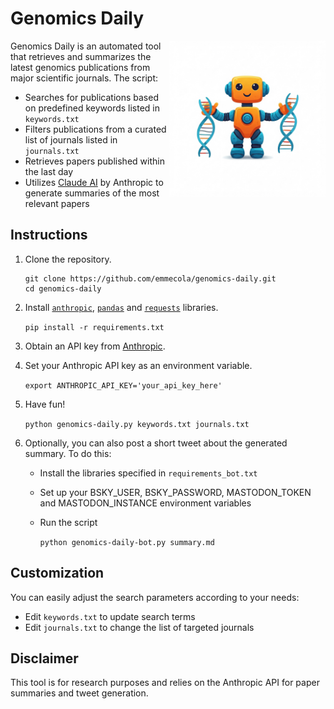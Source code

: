 # Genomics Daily

<img src="genomics-daily.jpeg" alt="Genomics Daily logo generated by Google Gemini" width="250" align="right">

Genomics Daily is an automated tool that retrieves and summarizes the latest genomics publications from major scientific journals. The script:
- Searches for publications based on predefined keywords listed in `keywords.txt`
- Filters publications from a curated list of journals listed in `journals.txt`
- Retrieves papers published within the last day
- Utilizes [Claude AI](https://claude.ai) by Anthropic to generate summaries of the most relevant papers

## Instructions

1. Clone the repository.

    ```
    git clone https://github.com/emmecola/genomics-daily.git
    cd genomics-daily
    ```
2. Install [`anthropic`](https://pypi.org/project/anthropic/), [`pandas`](https://pypi.org/project/pandas/) and [`requests`](https://pypi.org/project/requests/) libraries.

    ```pip install -r requirements.txt```

3. Obtain an API key from [Anthropic](https://www.anthropic.com/api).

4. Set your Anthropic API key as an environment variable.

    ```export ANTHROPIC_API_KEY='your_api_key_here'```

5. Have fun!

    ```python genomics-daily.py keywords.txt journals.txt```

6. Optionally, you can also post a short tweet about the generated summary. To do this:
    - Install the libraries specified in `requirements_bot.txt`
    - Set up your BSKY_USER, BSKY_PASSWORD, MASTODON_TOKEN and MASTODON_INSTANCE environment variables
    - Run the script
    
       ```python genomics-daily-bot.py summary.md``` 

## Customization

You can easily adjust the search parameters according to your needs:
- Edit `keywords.txt` to update search terms
- Edit `journals.txt` to change the list of targeted journals

## Disclaimer

This tool is for research purposes and relies on the Anthropic API for paper summaries and tweet generation.

